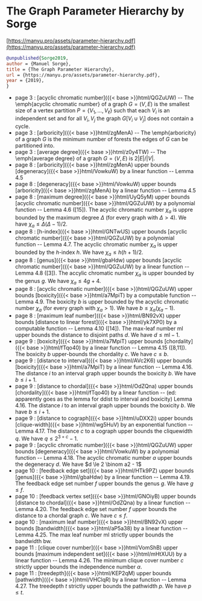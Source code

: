 # The Graph Parameter Hierarchy by Sorge

[https://manyu.pro/assets/parameter-hierarchy.pdf](https://manyu.pro/assets/parameter-hierarchy.pdf)

```bibtex
@unpublished{Sorge2019,
author = {Manuel Sorge},
title = {The Graph Parameter Hierarchy},
url = {https://manyu.pro/assets/parameter-hierarchy.pdf},
year = {2019},
}
```
<p><div id="../drawing_VnTIL0_0.dot" class="svg-diagram"></div></p><script>Viz.instance().then(function(viz) {fetch('../drawing_VnTIL0_0.dot').then(response => response.text()).then((data) => {var svg = viz.renderSVGElement(data);svg.setAttribute("width", "100%");svg.setAttribute("height", "300pt");document.getElementById("../drawing_VnTIL0_0.dot").appendChild(svg);svgPanZoom(svg, {zoomEnabled: true,zoomScaleSensitivity: 0.3,minZoom: 0.9,maxZoom: 6,});})});</script>

* page 3 : [acyclic chromatic number]({{< base >}}html/QGZuUW) -- The \emph{acyclic chromatic number} of a graph $G = (V,E)$ is the smallest size of a vertex partition $P=\{V_1,\dots,V_\ell\}$ such that each $V_i$ is an independent set and for all $V_i,V_j$ the graph $G[V_i \cup V_j]$ does not contain a cycle.
* page 3 : [arboricity]({{< base >}}html/zgMenA) -- The \emph{arboricity} of a graph $G$ is the minimum number of forests the edges of $G$ can be partitioned into.
* page 3 : [average degree]({{< base >}}html/z0y4TW) -- The \emph{average degree} of a graph $G = (V,E)$ is $2|E|/|V|$.
* page 8 : [arboricity]({{< base >}}html/zgMenA) upper bounds [degeneracy]({{< base >}}html/VowkuW) by a linear function -- Lemma 4.5
* page 8 : [degeneracy]({{< base >}}html/VowkuW) upper bounds [arboricity]({{< base >}}html/zgMenA) by a linear function -- Lemma 4.5
* page 8 : [maximum degree]({{< base >}}html/UyQ5yM) upper bounds [acyclic chromatic number]({{< base >}}html/QGZuUW) by a polynomial function -- Lemma 4.6 ([15]). The acyclic chromatic number $\chi_a$ is uppre bounded by the maximum degree $\Delta$ (for every graph with $\Delta > 4$). We have $\chi_a \le \Delta(\Delta-1)/2$.
* page 8 : [h-index]({{< base >}}html/GNTwUS) upper bounds [acyclic chromatic number]({{< base >}}html/QGZuUW) by a polynomial function -- Lemma 4.7. The acyclic chromatic number $\chi_a$ is upper bounded by the $h$-index $h$. We have $\chi_a \le h(h+1)/2$.
* page 8 : [genus]({{< base >}}html/gbaHdw) upper bounds [acyclic chromatic number]({{< base >}}html/QGZuUW) by a linear function -- Lemma 4.8 ([3]). The accylic chromatic number $\chi_a$ is upper bounded by the genus $g$. We have $\chi_a \le 4g+4$.
* page 8 : [acyclic chromatic number]({{< base >}}html/QGZuUW) upper bounds [boxicity]({{< base >}}html/a7MpiT) by a computable function -- Lemma 4.9. The boxicity $b$ is upper bounded by the acyclic chromatic number $\chi_a$ (for every graph with $\chi_a>1$). We have $b \le \chi_a(\chi_a-1)$.
* page 8 : [maximum leaf number]({{< base >}}html/BN92vX) upper bounds [distance to linear forest]({{< base >}}html/yk7XP0) by a computable function -- Lemma 4.10 ([14]). The max-leaf number $\mathrm{ml}$ upper bounds the distance to disjoint paths $d$. We have $d \le \mathrm{ml}-1$.
* page 9 : [boxicity]({{< base >}}html/a7MpiT) upper bounds [chordality]({{< base >}}html/fTqo40) by a linear function -- Lemma 4.15 ([8,11]). The boxicity $b$ upper-bounds the chordality $c$. We have $c \le b$.
* page 9 : [distance to interval]({{< base >}}html/AVc2K6) upper bounds [boxicity]({{< base >}}html/a7MpiT) by a linear function -- Lemma 4.16. The distance $i$ to an interval graph upper bounds the boxicity $b$. We have $b \le i+1$.
* page 9 : [distance to chordal]({{< base >}}html/OdZQna) upper bounds [chordality]({{< base >}}html/fTqo40) by a linear function -- (ed: apparently goes as the lemma for ddist to interval and boxicity) Lemma 4.16. The distance $i$ to an interval graph upper bounds the boxicity $b$. We have $b \le i+1$.
* page 9 : [distance to cograph]({{< base >}}html/uDXX2i) upper bounds [clique-width]({{< base >}}html/wg5HuV) by an exponential function -- Lemma 4.17. The distance $c$ to a cograph upper bounds the cliquewidth $q$. We have $q \le 2^{3+c}-1$.
* page 9 : [acyclic chromatic number]({{< base >}}html/QGZuUW) upper bounds [degeneracy]({{< base >}}html/VowkuW) by a polynomial function -- Lemma 4.18. The acyclic chromatic number $a$ upper bounds the degeneracy $d$. We have $d \le 2 \binom a2 - 1$
* page 10 : [feedback edge set]({{< base >}}html/HTk9PZ) upper bounds [genus]({{< base >}}html/gbaHdw) by a linear function -- Lemma 4.19. The feedback edge set number $f$ upper bounds the genus $g$. We have $g \le f$.
* page 10 : [feedback vertex set]({{< base >}}html/GNOiyB) upper bounds [distance to chordal]({{< base >}}html/OdZQna) by a linear function -- Lemma 4.20. The feedback edge set number $f$ upper bounds the distance to a chordal graph $c$. We have $c \le f$.
* page 10 : [maximum leaf number]({{< base >}}html/BN92vX) upper bounds [bandwidth]({{< base >}}html/aP5a38) by a linear function -- Lemma 4.25. The max leaf number $\mathrm{ml}$ strictly upper bounds the bandwidth $\mathrm{bw}$.
* page 11 : [clique cover number]({{< base >}}html/VomShB) upper bounds [maximum independent set]({{< base >}}html/mHtXUU) by a linear function -- Lemma 4.26. The minimum clique cover number $c$ strictly upper bounds the independence number $\alpha$.
* page 11 : [treedepth]({{< base >}}html/KEP2qM) upper bounds [pathwidth]({{< base >}}html/VHClqR) by a linear function -- Lemma 4.27. The treedepth $t$ strictly upper bounds the pathwidth $p$. We have $p \le t$.